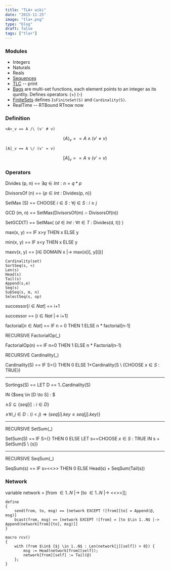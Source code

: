 ```yaml
---
title: "TLA+ wiki"
date: "2015-11-25"
image: "tla+.png"
type: "blog"
draft: false
tags: ["tla+"]
---
```


### Modules
* Integers
* Naturals
* Reals
* [Sequences](https://github.com/tlaplus/tlaplus/blob/master/org.lamport.tla.toolbox/StandardModules/Sequences.tla)
* [TLC](https://github.com/tlaplus/tlaplus/blob/master/org.lamport.tla.toolbox/StandardModules/TLC.tla) -- print
* [Bags](https://github.com/tlaplus/tlaplus/blob/master/org.lamport.tla.toolbox/StandardModules/Bags.tla) are multi-set functions, each element points to an integer as its quntity. Defines operators: (+) (-)
* [FiniteSets](https://github.com/tlaplus/tlaplus/blob/master/org.lamport.tla.toolbox/StandardModules/FiniteSets.tla) defines `IsFiniteSet(S)` and `Cardinality(S)`.
* RealTime -- RTBound RTnow now


### Definition
```
<A>_v == A /\ (v' # v)
```
$$\langle A \rangle_v == A \land (v' \neq v)$$
```
[A]_v == A \/ (v' = v)
```
$$[A]_v == A \lor (v'=v)$$


### Operators

Divides (p, n) == $\exists q \in Int : n = q * p$

DivisorsOf (n) == {$p \in Int$ : Divides(p, n)}

SetMax (S) == CHOOSE $i \in S$ : $\forall j \in S$ : $i \geq j$

GCD (m, n) == SetMax(DivisorsOf(m) $\cap$ DivisorsOf(n))

SetGCD(T) == SetMax( {$d \in Int$ : $\forall t \in T$ : Divides(d, t)} )

max(x, y) == IF x>y THEN x ELSE y

min(x, y) == IF x<y THEN x ELSE y

maxv(x, y) == [$i \in$ DOMAIN x |-> max(x[i], y[i])]

```
Cardinality(set)
SortSeq(s, <)
Len(s)
Head(s)
Tail(s)
Append(s,e)
Seq(s)
SubSeq(s, m, n)
SelectSeq(s, op)
```

successor[$i \in Nat$] == i+1

successor == [$i \in Nat$ |-> i+1]

factorial[$n \in Nat$] == IF n = 0 THEN 1 ELSE n * factorial[n-1]

RECURSIVE FactorialOp(_)

FactorialOp(n) == IF n=0 THEN 1 ELSE n * Factorial(n-1)

RECURSIVE Cardinality(_)

Cardinality(S) == IF S={} THEN 0 ELSE 1+Cardinality(S \ {CHOOSE $x \in S$ : TRUE})

------

Sortings(S) == LET D == 1..Cardinality(S)

IN {$seq \in [D \to S] : $

$\land S \subseteq \{seq[i] : i \in D\}$

$\land \forall i,j \in D : (i<j) \Rightarrow (seq[i].key \leq seq[j].key)$}

------

RECURSIVE SetSum(_)

SetSum(S) == IF S={} THEN 0 ELSE LET s==CHOOSE $x \in S$ : TRUE IN s + SetSum(S \ {s})

------

RECURSIVE SeqSum(_)

SeqSum(s) == IF s=<<>> THEN 0 ELSE Head(s) + SeqSum(Tail(s))

### Network

variable network = [from $\in 1..N$ |-> [to $\in 1..N$ |-> <<>>]];

```
define
{
    send(from, to, msg) == [network EXCEPT ![from][to] = Append(@, msg)]
    bcast(from, msg) == [network EXCEPT ![from] = [to $\in 1..N$ |-> Append(network[from][to], msg)]]
}
```

```
macro rcv()
{
    with (from $\in$ {$j \in 1..N$ : Len(network[j][self]) > 0}) {
        msg := Head(network[from][self]);
        network[from][self] := Tail(@)
    };
}
```